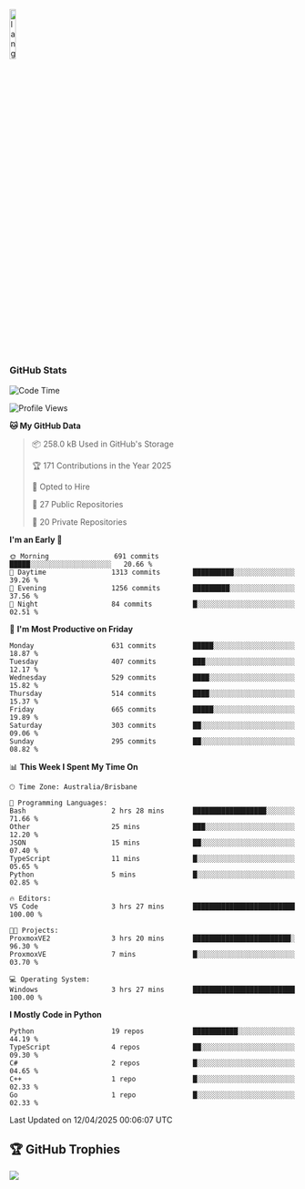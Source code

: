 <p align="left"><img width=15%" src="https://github.com/alansmathew/alansmathew/raw/master/lang.gif" alt="lang image here" /></p>

# <h3 align="left">GitHub Stats</h3>

<!--START_SECTION:waka-->
![Code Time](http://img.shields.io/badge/Code%20Time-565%20hrs%2032%20mins-blue)

![Profile Views](http://img.shields.io/badge/Profile%20Views-0-blue)

**🐱 My GitHub Data** 

> 📦 258.0 kB Used in GitHub's Storage 
 > 
> 🏆 171 Contributions in the Year 2025
 > 
> 💼 Opted to Hire
 > 
> 📜 27 Public Repositories 
 > 
> 🔑 20 Private Repositories 
 > 
**I'm an Early 🐤** 

```text
🌞 Morning                691 commits         █████░░░░░░░░░░░░░░░░░░░░   20.66 % 
🌆 Daytime                1313 commits        ██████████░░░░░░░░░░░░░░░   39.26 % 
🌃 Evening                1256 commits        █████████░░░░░░░░░░░░░░░░   37.56 % 
🌙 Night                  84 commits          █░░░░░░░░░░░░░░░░░░░░░░░░   02.51 % 
```
📅 **I'm Most Productive on Friday** 

```text
Monday                   631 commits         █████░░░░░░░░░░░░░░░░░░░░   18.87 % 
Tuesday                  407 commits         ███░░░░░░░░░░░░░░░░░░░░░░   12.17 % 
Wednesday                529 commits         ████░░░░░░░░░░░░░░░░░░░░░   15.82 % 
Thursday                 514 commits         ████░░░░░░░░░░░░░░░░░░░░░   15.37 % 
Friday                   665 commits         █████░░░░░░░░░░░░░░░░░░░░   19.89 % 
Saturday                 303 commits         ██░░░░░░░░░░░░░░░░░░░░░░░   09.06 % 
Sunday                   295 commits         ██░░░░░░░░░░░░░░░░░░░░░░░   08.82 % 
```


📊 **This Week I Spent My Time On** 

```text
🕑︎ Time Zone: Australia/Brisbane

💬 Programming Languages: 
Bash                     2 hrs 28 mins       ██████████████████░░░░░░░   71.66 % 
Other                    25 mins             ███░░░░░░░░░░░░░░░░░░░░░░   12.20 % 
JSON                     15 mins             ██░░░░░░░░░░░░░░░░░░░░░░░   07.40 % 
TypeScript               11 mins             █░░░░░░░░░░░░░░░░░░░░░░░░   05.65 % 
Python                   5 mins              █░░░░░░░░░░░░░░░░░░░░░░░░   02.85 % 

🔥 Editors: 
VS Code                  3 hrs 27 mins       █████████████████████████   100.00 % 

🐱‍💻 Projects: 
ProxmoxVE2               3 hrs 20 mins       ████████████████████████░   96.30 % 
ProxmoxVE                7 mins              █░░░░░░░░░░░░░░░░░░░░░░░░   03.70 % 

💻 Operating System: 
Windows                  3 hrs 27 mins       █████████████████████████   100.00 % 
```

**I Mostly Code in Python** 

```text
Python                   19 repos            ███████████░░░░░░░░░░░░░░   44.19 % 
TypeScript               4 repos             ██░░░░░░░░░░░░░░░░░░░░░░░   09.30 % 
C#                       2 repos             █░░░░░░░░░░░░░░░░░░░░░░░░   04.65 % 
C++                      1 repo              █░░░░░░░░░░░░░░░░░░░░░░░░   02.33 % 
Go                       1 repo              █░░░░░░░░░░░░░░░░░░░░░░░░   02.33 % 
```




 Last Updated on 12/04/2025 00:06:07 UTC
<!--END_SECTION:waka-->

## 🏆 GitHub Trophies

![](https://github-profile-trophy.vercel.app/?username=samh06&theme=discord&no-frame=true&no-bg=false&margin-w=4)
